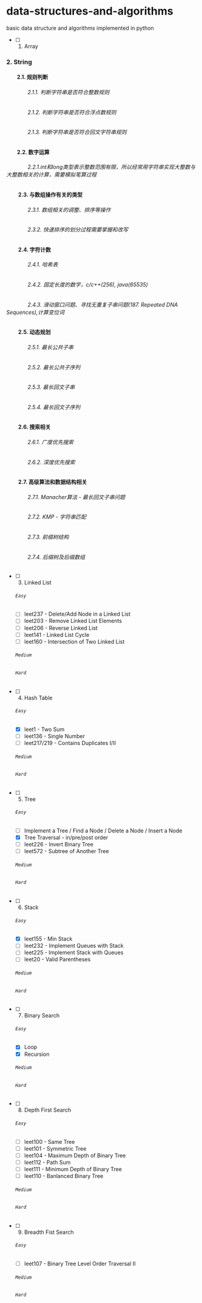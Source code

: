 # data-structures-and-algorithms
basic data structure and algorithms implemented in python 

 - [ ] 1. Array
### 2. String
#### &emsp;&emsp;2.1. 规则判断
###### &emsp;&emsp;&emsp;&emsp;2.1.1. 判断字符串是否符合整数规则
###### &emsp;&emsp;&emsp;&emsp;2.1.2. 判断字符串是否符合浮点数规则
###### &emsp;&emsp;&emsp;&emsp;2.1.3. 判断字符串是否符合回文字符串规则
#### &emsp;&emsp;2.2. 数字运算
###### &emsp;&emsp;&emsp;&emsp;2.2.1.int和long类型表示整数范围有限，所以经常用字符串实现大整数与大整数相关的计算，需要模拟笔算过程
#### &emsp;&emsp; 2.3. 与数组操作有关的类型
###### &emsp;&emsp;&emsp;&emsp;2.3.1. 数组相关的调整、排序等操作
###### &emsp;&emsp;&emsp;&emsp;2.3.2. 快速排序的划分过程需要掌握和改写
#### &emsp;&emsp; 2.4. 字符计数
###### &emsp;&emsp;&emsp;&emsp;2.4.1. 哈希表
###### &emsp;&emsp;&emsp;&emsp;2.4.2. 固定长度的数字，c/c++(256), java(65535)
###### &emsp;&emsp;&emsp;&emsp;2.4.3. 滑动窗口问题、寻找无重复子串问题(187. Repeated DNA Sequences),计算变位词
#### &emsp;&emsp; 2.5. 动态规划
###### &emsp;&emsp;&emsp;&emsp;2.5.1. 最长公共子串
###### &emsp;&emsp;&emsp;&emsp;2.5.2. 最长公共子序列
###### &emsp;&emsp;&emsp;&emsp;2.5.3. 最长回文子串
###### &emsp;&emsp;&emsp;&emsp;2.5.4. 最长回文子序列
#### &emsp;&emsp; 2.6. 搜索相关
###### &emsp;&emsp;&emsp;&emsp;2.6.1. 广度优先搜索
###### &emsp;&emsp;&emsp;&emsp;2.6.2. 深度优先搜索
#### &emsp;&emsp; 2.7. 高级算法和数据结构相关
###### &emsp;&emsp;&emsp;&emsp;2.7.1. Manacher算法 - 最长回文子串问题
###### &emsp;&emsp;&emsp;&emsp;2.7.2. KMP - 字符串匹配
###### &emsp;&emsp;&emsp;&emsp;2.7.3. 前缀树结构
###### &emsp;&emsp;&emsp;&emsp;2.7.4. 后缀树及后缀数组
 - [ ] 3. Linked List
    ###### `Easy`
    - [ ] leet237 - Delete/Add Node in a Linked List
    - [ ] leet203 - Remove Linked List Elements
    - [ ] leet206 - Reverse Linked List
    - [ ] leet141 - Linked List Cycle
    - [ ] leet160 - Intersection of Two Linked List
    ###### `Medium`
    ###### `Hard`
 - [ ] 4. Hash Table
    ###### `Easy`
    - [x] leet1 - Two Sum
    - [ ] leet136 - Single Number
    - [ ] leet217/219 - Contains Duplicates I/II
    ###### `Medium`
    ###### `Hard`
 - [ ] 5. Tree
    ###### `Easy`
    - [ ] Implement a Tree / Find a Node / Delete a Node / Insert a Node
    - [x] Tree Traversal - in/pre/post order
    - [ ] leet226 - Invert Binary Tree
    - [ ] leet572 - Subtree of Another Tree
    ###### `Medium`
    ###### `Hard`
 - [ ] 6. Stack
    ###### `Easy`
    - [x] leet155 - Min Stack
    - [ ] leet232 - Implement Queues with Stack
    - [ ] leet225 - Implement Stack with Queues
    - [ ] leet20 - Valid Parentheses
    ###### `Medium`
    ###### `Hard`
 - [ ] 7. Binary Search
    ###### `Easy`
    - [x] Loop
    - [x] Recursion
    ###### `Medium`
    ###### `Hard`
 - [ ] 8. Depth First Search
    ###### `Easy`
    - [ ] leet100 - Same Tree
    - [ ] leet101 - Symmetric Tree
    - [ ] leet104 - Maximum Depth of Binary Tree
    - [ ] leet112 - Path Sum
    - [ ] leet111 - Minimum Depth of Binary Tree
    - [ ] leet110 - Banlanced Binary Tree
    ###### `Medium`
    ###### `Hard`
 - [ ] 9. Breadth Fist Search
    ###### `Easy`
    - [ ] leet107 - Binary Tree Level Order Traversal II
    ###### `Medium`
    ###### `Hard`
